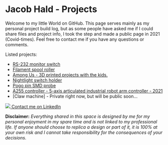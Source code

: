 # Jacob Hald - Projects
Welcome to my little World on GitHub. This page serves mainly as my personal project build log, but as some people have asked me if I could share files and project info, I took the step and made a public page in 2021 (Covid-times). Feel free to contact me if you have any questions or comments.    
        
  Listed projects:
  
  * [RS-232 monitor switch](https://haldinc.github.io/RS-232-monitor/)
  * [Filament spool roller](https://haldinc.github.io/Filament%20roller%202021/Filament_roller)
  * [Among Us - 3D printed projects with the kids.](https://haldinc.github.io/AmongUs_2021/AmongUs2021)
  * [Nightlight switch holder](https://haldinc.github.io/SwitchHolder2021/SwitchHolder)
  * [Pogo pin SMD probe](https://haldinc.github.io/PogoPinProbe2021/PogoPinProbe)
  * [A255 controller - 5-axis articulated industrial robot arm controller - 2021](https://haldinc.github.io/CRS-A255-controller/)
  * [Claw machine] - Private right now, but will be public soon...

   
      
  
   
[![](https://i.stack.imgur.com/gVE0j.png) Contact me on LinkedIn](https://www.linkedin.com/in/jacob-hald-b939933)  

**Disclaimer:** *Everything shared in this space is designed by me for my personal enjoyment in my spare time and is not linked to my professional life. If anyone should choose to replica a design or part of it, it is 100% at your own risk and I cannot take responsibility for the consequences of your decisions.*  
  
